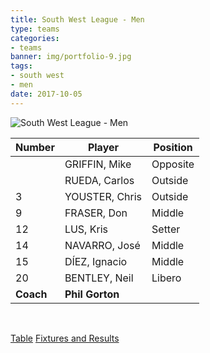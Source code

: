 ```yaml
---
title: South West League - Men
type: teams
categories:
- teams
banner: img/portfolio-9.jpg
tags:
- south west
- men
date: 2017-10-05
---
```


![South West League - Men](../../img/portfolio-9.jpg)

Number 	  | Player 			 | Position
------ 	  | ------ 			 | --------
          | GRIFFIN, Mike    | Opposite
          | RUEDA, Carlos    | Outside
3         | YOUSTER, Chris   | Outside
9         | FRASER, Don      | Middle
12        | LUS, Kris        | Setter
14        | NAVARRO, José    | Middle
15        | DÍEZ, Ignacio    | Middle
20        | BENTLEY, Neil    | Libero
**Coach** | **Phil Gorton**

<br/>

<a href="http://swva.volleyballmatches.co.uk/showtables.asp?dbtdivision=2" class="results" target="_blank">Table</a>
<a href="http://swva.volleyballmatches.co.uk/showfixtures.asp?division=2" class="results" target="_blank">Fixtures and Results</a>
